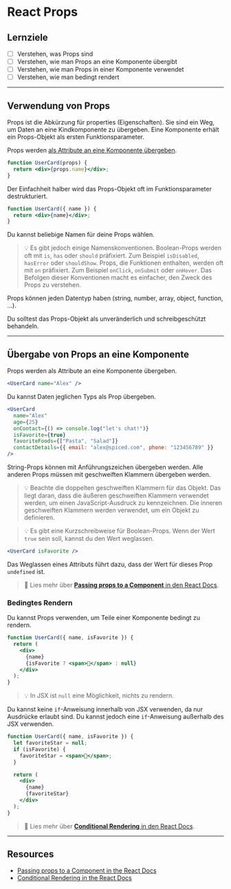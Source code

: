 # React Props

## Lernziele

- [ ] Verstehen, was Props sind
- [ ] Verstehen, wie man Props an eine Komponente übergibt
- [ ] Verstehen, wie man Props in einer Komponente verwendet
- [ ] Verstehen, wie man bedingt rendert

---

## Verwendung von Props

Props ist die Abkürzung für properties (Eigenschaften). Sie sind ein Weg, um Daten an eine Kindkomponente zu übergeben. Eine Komponente erhält ein Props-Objekt als ersten Funktionsparameter.

Props werden [als Attribute an eine Komponente übergeben](#passing-props-to-a-component).

```jsx
function UserCard(props) {
  return <div>{props.name}</div>;
}
```

Der Einfachheit halber wird das Props-Objekt oft im Funktionsparameter destrukturiert.

```jsx
function UserCard({ name }) {
  return <div>{name}</div>;
}
```

Du kannst beliebige Namen für deine Props wählen.

> 💡 Es gibt jedoch einige Namenskonventionen. Boolean-Props werden oft mit `is`, `has` oder `should` präfixiert. Zum Beispiel `isDisabled`, `hasError` oder `shouldShow`. Props, die Funktionen enthalten, werden oft mit `on` präfixiert. Zum Beispiel `onClick`, `onSubmit` oder `onHover`. Das Befolgen dieser Konventionen macht es einfacher, den Zweck des Props zu verstehen.

Props können jeden Datentyp haben (string, number, array, object, function, ...).

Du solltest das Props-Objekt als unveränderlich und schreibgeschützt behandeln.

---

## Übergabe von Props an eine Komponente

Props werden als Attribute an eine Komponente übergeben.

```jsx
<UserCard name="Alex" />
```

Du kannst Daten jeglichen Typs als Prop übergeben.

```jsx
<UserCard
  name="Alex"
  age={25}
  onContact={() => console.log("let's chat!")}
  isFavorite={true}
  favoriteFoods={["Pasta", "Salad"]}
  contactDetails={{ email: "alex@spiced.com", phone: "123456789" }}
/>
```

String-Props können mit Anführungszeichen übergeben werden. Alle anderen Props müssen mit geschweiften Klammern übergeben werden.

> 💡 Beachte die doppelten geschweiften Klammern für das Objekt. Das liegt daran, dass die äußeren geschweiften Klammern verwendet werden, um einen JavaScript-Ausdruck zu kennzeichnen. Die inneren geschweiften Klammern werden verwendet, um ein Objekt zu definieren.

> 💡 Es gibt eine Kurzschreibweise für Boolean-Props. Wenn der Wert `true` sein soll, kannst du den Wert weglassen.

```jsx
<UserCard isFavorite />
```

Das Weglassen eines Attributs führt dazu, dass der Wert für dieses Prop `undefined` ist.

> 📙 Lies mehr über [**Passing props to a Component** in den React Docs](https://react.dev/learn/passing-props-to-a-component).

### Bedingtes Rendern

Du kannst Props verwenden, um Teile einer Komponente bedingt zu rendern.

```jsx
function UserCard({ name, isFavorite }) {
  return (
    <div>
      {name}
      {isFavorite ? <span>🌟</span> : null}
    </div>
  );
}
```

> 💡 In JSX ist `null` eine Möglichkeit, nichts zu rendern.

Du kannst keine `if`-Anweisung innerhalb von JSX verwenden, da nur Ausdrücke erlaubt sind. Du kannst jedoch eine `if`-Anweisung außerhalb des JSX verwenden.

```jsx
function UserCard({ name, isFavorite }) {
  let favoriteStar = null;
  if (isFavorite) {
    favoriteStar = <span>🌟</span>;
  }

  return (
    <div>
      {name}
      {favoriteStar}
    </div>
  );
}
```

> 📙 Lies mehr über [**Conditional Rendering** in den React Docs](https://react.dev/learn/conditional-rendering).

---

## Resources

- [Passing props to a Component in the React Docs](https://react.dev/learn/passing-props-to-a-component)
- [Conditional Rendering in the React Docs](https://react.dev/learn/conditional-rendering)
